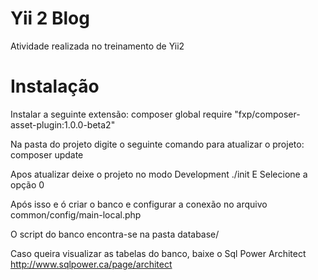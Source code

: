Yii 2 Blog
===================================

Atividade realizada no treinamento de Yii2


Instalação
===================================

Instalar a seguinte extensão:
composer global require "fxp/composer-asset-plugin:1.0.0-beta2"

Na pasta do projeto digite o seguinte comando para atualizar o projeto:
composer update

Apos atualizar deixe o projeto no modo Development
./init
E Selecione a opção 0

Após isso e ó criar o banco e configurar a conexão no arquivo common/config/main-local.php

O script do banco encontra-se na pasta database/

Caso queira visualizar as tabelas do banco, baixe o Sql Power Architect
http://www.sqlpower.ca/page/architect

